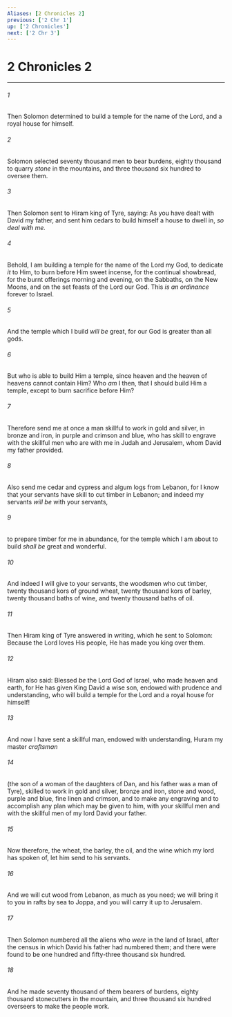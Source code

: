 ```yaml
---
Aliases: [2 Chronicles 2]
previous: ['2 Chr 1']
up: ['2 Chronicles']
next: ['2 Chr 3']
---
```

# 2 Chronicles 2

***


###### 1 
Then Solomon determined to build a temple for the name of the Lord, and a royal house for himself. 

###### 2 
Solomon selected seventy thousand men to bear burdens, eighty thousand to quarry _stone_ in the mountains, and three thousand six hundred to oversee them. 

###### 3 
Then Solomon sent to Hiram king of Tyre, saying: As you have dealt with David my father, and sent him cedars to build himself a house to dwell in, _so deal with me._ 

###### 4 
Behold, I am building a temple for the name of the Lord my God, to dedicate _it_ to Him, to burn before Him sweet incense, for the continual showbread, for the burnt offerings morning and evening, on the Sabbaths, on the New Moons, and on the set feasts of the Lord our God. This _is an ordinance_ forever to Israel. 

###### 5 
And the temple which I build _will be_ great, for our God is greater than all gods. 

###### 6 
But who is able to build Him a temple, since heaven and the heaven of heavens cannot contain Him? Who _am_ I then, that I should build Him a temple, except to burn sacrifice before Him? 

###### 7 
Therefore send me at once a man skillful to work in gold and silver, in bronze and iron, in purple and crimson and blue, who has skill to engrave with the skillful men who are with me in Judah and Jerusalem, whom David my father provided. 

###### 8 
Also send me cedar and cypress and algum logs from Lebanon, for I know that your servants have skill to cut timber in Lebanon; and indeed my servants _will be_ with your servants, 

###### 9 
to prepare timber for me in abundance, for the temple which I am about to build _shall be_ great and wonderful. 

###### 10 
And indeed I will give to your servants, the woodsmen who cut timber, twenty thousand kors of ground wheat, twenty thousand kors of barley, twenty thousand baths of wine, and twenty thousand baths of oil. 

###### 11 
Then Hiram king of Tyre answered in writing, which he sent to Solomon: Because the Lord loves His people, He has made you king over them. 

###### 12 
Hiram also said: Blessed _be_ the Lord God of Israel, who made heaven and earth, for He has given King David a wise son, endowed with prudence and understanding, who will build a temple for the Lord and a royal house for himself! 

###### 13 
And now I have sent a skillful man, endowed with understanding, Huram my master _craftsman_ 

###### 14 
(the son of a woman of the daughters of Dan, and his father was a man of Tyre), skilled to work in gold and silver, bronze and iron, stone and wood, purple and blue, fine linen and crimson, and to make any engraving and to accomplish any plan which may be given to him, with your skillful men and with the skillful men of my lord David your father. 

###### 15 
Now therefore, the wheat, the barley, the oil, and the wine which my lord has spoken of, let him send to his servants. 

###### 16 
And we will cut wood from Lebanon, as much as you need; we will bring it to you in rafts by sea to Joppa, and you will carry it up to Jerusalem. 

###### 17 
Then Solomon numbered all the aliens who _were_ in the land of Israel, after the census in which David his father had numbered them; and there were found to be one hundred and fifty-three thousand six hundred. 

###### 18 
And he made seventy thousand of them bearers of burdens, eighty thousand stonecutters in the mountain, and three thousand six hundred overseers to make the people work.
